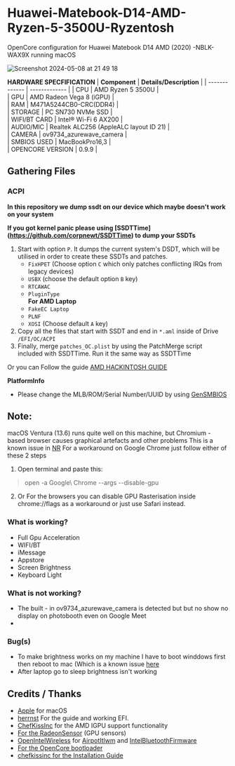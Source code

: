 # **Huawei-Matebook-D14-AMD-Ryzen-5-3500U-Ryzentosh**
OpenCore configuration for Huawei Matebook D14 AMD (2020) -NBLK-WAX9X running macOS 






![Screenshot 2024-05-08 at 21 49 18](https://github.com/macsanity/Huawei-Matebook-D14-AMD-Ryzen-5-3500U-Ryzentosh/assets/116618453/5544305b-d916-4666-b3c6-807e23f54631)





**HARDWARE SPECFIFICATION**
| **Component**  | **Details/Description** | 
| ------------- | ------------- |
| CPU           | AMD Ryzen 5 3500U         |        
| GPU           | AMD Radeon Vega 8 (iGPU)  |        
| RAM           | M471A5244CB0-CRC(DDR4)    |        
| STORAGE       | PC SN730 NVMe SSD         |        
| WIFI/BT CARD  | Intel® Wi-Fi 6 AX200      |        
| AUDIO/MIC     | Realtek ALC256 (AppleALC layout ID 21)  |        
| CAMERA        | ov9734_azurewave_camera  |        
| SMBIOS USED   | MacBookPro16,3  |      
| OPENCORE VERSION   | 0.9.9  |   


## Gathering Files

### ACPI

**In this repository we dump ssdt on our device which maybe doesn't work on your system**

**If you got kernel panic please using [SSDTTime] (https://github.com/corpnewt/SSDTTime) to dump your SSDTs**

1. Start with option `P`. It dumps the current system's DSDT, which will be utilised in order to create these SSDTs and patches.
   - `FixHPET` (Choose option `C` which only patches conflicting IRQs from legacy devices)
   - `USBX` (choose the default option `B` key)
   - `RTCAWAC`
   - `PluginType`  
     **For AMD Laptop**
   - `FakeEC Laptop`
   - `PLNF`
   - `XOSI` (Choose default `A` key)
2. Copy all the files that start with SSDT and end in `*.aml` inside of Drive `/EFI/OC/ACPI`
3. Finally, merge `patches_OC.plist` by using the PatchMerge script included with SSDTTime. Run it the same way as SSDTTime

Or you can Follow the guide [AMD HACKINTOSH GUIDE](https://chefkissinc.github.io/guide)



**PlatformInfo**
- Please change the MLB/ROM/Serial Number/UUID by using [GenSMBIOS](https://chefkissinc.github.io/guide)


## **Note**:
macOS Ventura (13.6) runs quite well on this machine, but Chromium - based browser causes graphical artefacts and other problems
This is a known issue in [NR](https://github.com/ChefKissInc/NootedRed/issues/158) 
For a workaround on Google Chrome just follow either of these 2 steps

1. Open terminal and paste this: 

> open -a Google\ Chrome --args --disable-gpu

2. Or For the browsers you can disable GPU Rasterisation inside chrome://flags as a workaround or just use Safari instead.


### What is working?
- Full Gpu Acceleration
- WIFI/BT
- iMessage
- Appstore
- Screen Brightness
- Keyboard Light 

### What is not working?
- The built - in ov9734_azurewave_camera is detected but but no show no display on photobooth even on Google Meet
- 


### Bug(s)
- To make brightness works on my machine I have to boot winddows first then reboot to mac (Which is a known issue [here](https://github.com/ChefKissInc/NootedRed/issues/236)
- After laptop go to sleep brightness isn't working 





## Credits / Thanks 

- [Apple](https://www.apple.com) for macOS
- [herrnst](https://github.com/herrnst/HuaweiMatebookD14AMD-OpenCore) For the guide and working EFI.
- [ChefKissInc](https://github.com/ChefKissInc/NootedRed) for the AMD IGPU support functionality
- [For the RadeonSensor](https://github.com/ChefKissInc/RadeonSensor) (GPU sensors)
- [OpenIntelWireless](https://github.com/OpenIntelWireless) for [AirpotItlwm](https://github.com/OpenIntelWireless/itlwm) and [IntelBluetoothFirmware](https://github.com/OpenIntelWireless/IntelBluetoothFirmware)
- [For the OpenCore bootloader](https://github.com/acidanthera/OpenCorePkg)
- [chefkissinc for the Installation Guide](https://chefkissinc.github.io/guide)


